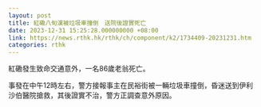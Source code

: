 ```yaml
---
layout: post
title: 紅磡八旬漢被垃圾車撞倒　送院後證實死亡
date: 2023-12-31 15:25:28.000000000 +08:00
link: https://news.rthk.hk/rthk/ch/component/k2/1734409-20231231.htm
categories: rthk
---
```


紅磡發生致命交通意外，一名86歲老翁死亡。

事發在中午12時左右，警方接報事主在民裕街被一輛垃圾車撞倒，昏迷送到伊利沙伯醫院搶救，其後證實不治，警方正調查意外原因。
